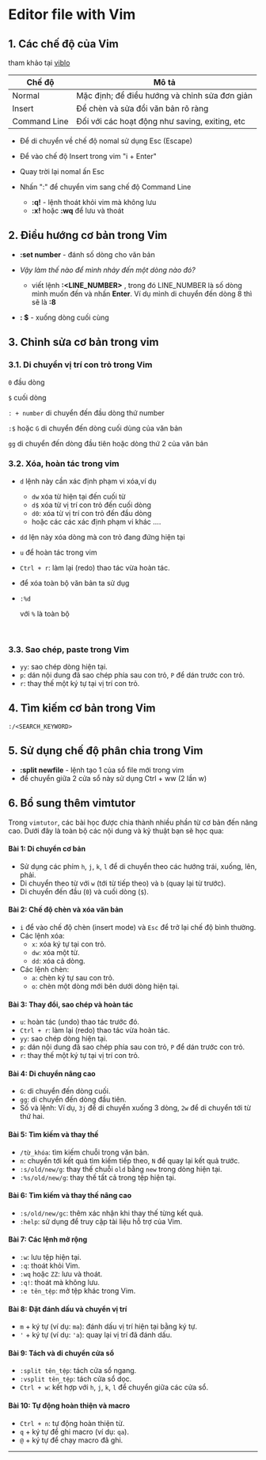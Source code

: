 # Editor file with Vim

## 1. Các chế độ của Vim

tham khảo tại [viblo](https://viblo.asia/p/co-ban-ve-vim-cho-nguoi-moi-bat-dau-GrLZDavnlk0)

| Chế độ       | Mô tả                                          |
| ------------ | ---------------------------------------------- |
| Normal       | Mặc định; để điều hướng và chỉnh sửa đơn giản  |
| Insert       | Để chèn và sửa đổi văn bản rõ ràng             |
| Command Line | Đối với các hoạt động như saving, exiting, etc |

- Để di chuyển về chế độ nomal sử dụng Esc (Escape)

- Để vào chế độ Insert trong vim "i + Enter"
- Quay trời lại nomal ấn Esc

- Nhấn ":" để chuyển vim sang chế độ Command Line 
  - **:q!** - lệnh thoát khỏi vim mà không lưu
  - **:x!** hoặc **:wq** để lưu và thoát 

## 2. Điều hướng cơ bản trong Vim

- **:set number** - đánh số dòng cho văn bản
- *Vậy làm thế nào để mình nhảy đến một dòng nào đó?*
  - viết lệnh **:<LINE_NUMBER>** , trong đó LINE_NUMBER là số dòng mình muốn đến và nhấn **Enter**. Ví dụ mình di chuyển đến dòng 8 thì sẽ là **:8**

- **: $** - xuống dòng cuối cùng 

## 3. Chỉnh sửa cơ bản trong vim 

### 3.1. Di chuyển vị trí con trỏ trong Vim

`0` đầu dòng 

`$` cuối dòng 

`: + number` di chuyển đến đầu dòng thứ number

`:$` hoặc `G` di chuyển đến dòng cuối dùng của văn bản

`gg` di chuyển đến dòng đầu tiên hoặc dòng thứ 2 của văn bản 

### 3.2. Xóa, hoàn tác trong vim 

- `d` lệnh này cần xác định phạm vi xóa,ví dụ

  - `dw` xóa từ hiện tại đến cuối từ 
  - `d$` xóa từ vị trí con trỏ đến cuối dòng 
  - `d0`: xóa từ vị trí con trỏ đến đầu dòng 
  - hoặc các các xác định phạm vi khác ....

- `dd` lện này xóa dòng mà con trỏ đang đứng hiện tại

- `u` để hoàn tác trong vim

- `Ctrl + r`: làm lại (redo) thao tác vừa hoàn tác.

- để xóa toàn bộ văn bản ta sử dụg 

- ```
  :%d
  ```

  với `%` là toàn bộ 

  ​	

### 3.3. Sao chép, paste trong Vim 

- `yy`: sao chép dòng hiện tại.
- `p`: dán nội dung đã sao chép phía sau con trỏ, `P` để dán trước con trỏ.
- `r`: thay thế một ký tự tại vị trí con trỏ.

## 4. Tìm kiếm cơ bản trong Vim 

```
:/<SEARCH_KEYWORD>
```

## 5. Sử dụng chế độ phân chia trong Vim 

- **:split newfile** - lệnh tạo 1 của sổ file mới trong vim
- để chuyển giữa 2 cửa sổ này sử dụng Ctrl + ww (2 lần w)

## 6. Bổ sung thêm vimtutor

Trong `vimtutor`, các bài học được chia thành nhiều phần từ cơ bản đến nâng cao. Dưới đây là toàn bộ các nội dung và kỹ thuật bạn sẽ học qua:

#### Bài 1: Di chuyển cơ bản
- Sử dụng các phím `h`, `j`, `k`, `l` để di chuyển theo các hướng trái, xuống, lên, phải.
- Di chuyển theo từ với `w` (tới từ tiếp theo) và `b` (quay lại từ trước).
- Di chuyển đến đầu (`0`) và cuối dòng (`$`).

#### Bài 2: Chế độ chèn và xóa văn bản
- `i` để vào chế độ chèn (insert mode) và `Esc` để trở lại chế độ bình thường.
- Các lệnh xóa:
  - `x`: xóa ký tự tại con trỏ.
  - `dw`: xóa một từ.
  - `dd`: xóa cả dòng.
- Các lệnh chèn:
  - `a`: chèn ký tự sau con trỏ.
  - `o`: chèn một dòng mới bên dưới dòng hiện tại.

#### Bài 3: Thay đổi, sao chép và hoàn tác
- `u`: hoàn tác (undo) thao tác trước đó.
- `Ctrl + r`: làm lại (redo) thao tác vừa hoàn tác.
- `yy`: sao chép dòng hiện tại.
- `p`: dán nội dung đã sao chép phía sau con trỏ, `P` để dán trước con trỏ.
- `r`: thay thế một ký tự tại vị trí con trỏ.

#### Bài 4: Di chuyển nâng cao
- `G`: di chuyển đến dòng cuối.
- `gg`: di chuyển đến dòng đầu tiên.
- Số và lệnh: Ví dụ, `3j` để di chuyển xuống 3 dòng, `2w` để di chuyển tới từ thứ hai.

#### Bài 5: Tìm kiếm và thay thế
- `/từ_khóa`: tìm kiếm chuỗi trong văn bản.
- `n`: chuyển tới kết quả tìm kiếm tiếp theo, `N` để quay lại kết quả trước.
- `:s/old/new/g`: thay thế chuỗi `old` bằng `new` trong dòng hiện tại.
- `:%s/old/new/g`: thay thế tất cả trong tệp hiện tại.

#### Bài 6: Tìm kiếm và thay thế nâng cao
- `:s/old/new/gc`: thêm xác nhận khi thay thế từng kết quả.
- `:help`: sử dụng để truy cập tài liệu hỗ trợ của Vim.

#### Bài 7: Các lệnh mở rộng
- `:w`: lưu tệp hiện tại.
- `:q`: thoát khỏi Vim.
- `:wq` hoặc `ZZ`: lưu và thoát.
- `:q!`: thoát mà không lưu.
- `:e tên_tệp`: mở tệp khác trong Vim.

#### Bài 8: Đặt đánh dấu và chuyển vị trí
- `m` + ký tự (ví dụ: `ma`): đánh dấu vị trí hiện tại bằng ký tự.
- `'` + ký tự (ví dụ: `'a`): quay lại vị trí đã đánh dấu.
  
#### Bài 9: Tách và di chuyển cửa sổ
- `:split tên_tệp`: tách cửa sổ ngang.
- `:vsplit tên_tệp`: tách cửa sổ dọc.
- `Ctrl + w`: kết hợp với `h`, `j`, `k`, `l` để chuyển giữa các cửa sổ.

#### Bài 10: Tự động hoàn thiện và macro
- `Ctrl + n`: tự động hoàn thiện từ.
- `q` + ký tự để ghi macro (ví dụ: `qa`).
- `@` + ký tự để chạy macro đã ghi.

---

